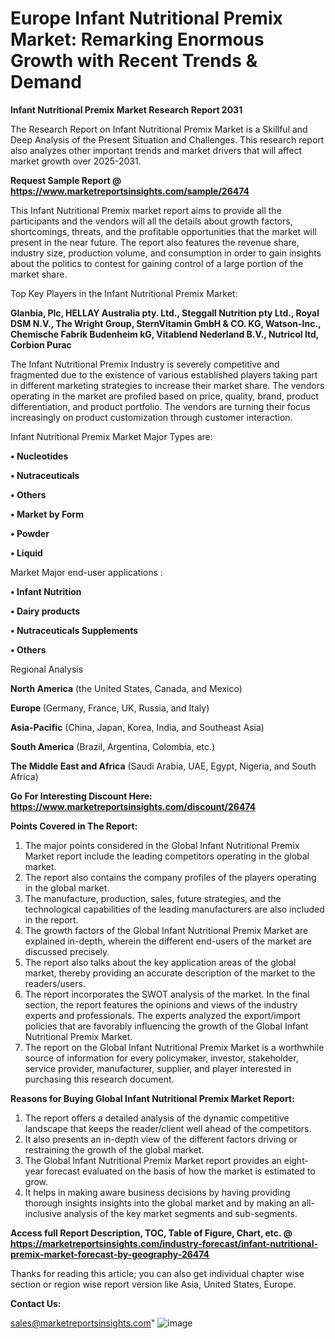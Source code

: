  # Europe Infant Nutritional Premix Market: Remarking Enormous Growth with Recent Trends & Demand

<strong>Infant Nutritional Premix Market Research Report 2031</strong>

The Research Report on Infant Nutritional Premix Market is a Skillful and Deep Analysis of the Present Situation and Challenges. This research report also analyzes other important trends and market drivers that will affect market growth over 2025-2031.

<strong>Request Sample Report @ <a href=https://www.marketreportsinsights.com/sample/26474>https://www.marketreportsinsights.com/sample/26474</a></strong>

This Infant Nutritional Premix market report aims to provide all the participants and the vendors will all the details about growth factors, shortcomings, threats, and the profitable opportunities that the market will present in the near future. The report also features the revenue share, industry size, production volume, and consumption in order to gain insights about the politics to contest for gaining control of a large portion of the market share.

Top Key Players in the Infant Nutritional Premix Market:

<strong>Glanbia, Plc, HELLAY Australia pty. Ltd., Steggall Nutrition pty Ltd., Royal DSM N.V., The Wright Group, SternVitamin GmbH & CO. KG, Watson-Inc., Chemische Fabrik Budenheim kG, Vitablend Nederland B.V., Nutricol ltd, Corbion Purac</strong>

The Infant Nutritional Premix Industry is severely competitive and fragmented due to the existence of various established players taking part in different marketing strategies to increase their market share. The vendors operating in the market are profiled based on price, quality, brand, product differentiation, and product portfolio. The vendors are turning their focus increasingly on product customization through customer interaction.

Infant Nutritional Premix Market Major Types are:

<strong>• Nucleotides

• Nutraceuticals

• Others

• Market by Form

• Powder

• Liquid</strong>

Market Major end-user applications :

<strong>• Infant Nutrition

• Dairy products

• Nutraceuticals Supplements

• Others</strong>

Regional Analysis

</u><strong><b>North America</b></strong> (the United States, Canada, and Mexico)

<strong><b>Europe </b></strong>(Germany, France, UK, Russia, and Italy)

<strong><b>Asia-Pacific</b></strong> (China, Japan, Korea, India, and Southeast Asia)

<strong><b>South America</b></strong> (Brazil, Argentina, Colombia, etc.)

<strong><b>The Middle East and Africa</b></strong> (Saudi Arabia, UAE, Egypt, Nigeria, and South Africa)

<strong>Go For Interesting Discount Here: <a href=https://www.marketreportsinsights.com/discount/26474>https://www.marketreportsinsights.com/discount/26474</a></strong>

<strong>Points Covered in The Report:</strong>
<ol>
  <li>The major points considered in the Global Infant Nutritional Premix Market report include the leading competitors operating in the global market.</li>
  <li>The report also contains the company profiles of the players operating in the global market.</li>
  <li>The manufacture, production, sales, future strategies, and the technological capabilities of the leading manufacturers are also included in the report.</li>
  <li>The growth factors of the Global Infant Nutritional Premix Market are explained in-depth, wherein the different end-users of the market are discussed precisely.</li>
  <li>The report also talks about the key application areas of the global market, thereby providing an accurate description of the market to the readers/users.</li>
  <li>The report incorporates the SWOT analysis of the market. In the final section, the report features the opinions and views of the industry experts and professionals. The experts analyzed the export/import policies that are favorably influencing the growth of the Global Infant Nutritional Premix Market.</li>
  <li>The report on the Global Infant Nutritional Premix Market is a worthwhile source of information for every policymaker, investor, stakeholder, service provider, manufacturer, supplier, and player interested in purchasing this research document.</li>
</ol>
<strong>Reasons for Buying Global Infant Nutritional Premix Market Report:</strong>

<ol>
  <li>The report offers a detailed analysis of the dynamic competitive landscape that keeps the reader/client well ahead of the competitors.</li>
  <li>It also presents an in-depth view of the different factors driving or restraining the growth of the global market.</li>
  <li>The Global Infant Nutritional Premix Market report provides an eight-year forecast evaluated on the basis of how the market is estimated to grow.</li>
  <li>It helps in making aware business decisions by having providing thorough insights insights into the global market and by making an all-inclusive analysis of the key market segments and sub-segments.</li>
</ol>
<strong>Access full Report Description, TOC, Table of Figure, Chart, etc. @ <a href=https://marketreportsinsights.com/industry-forecast/infant-nutritional-premix-market-forecast-by-geography-26474>https://marketreportsinsights.com/industry-forecast/infant-nutritional-premix-market-forecast-by-geography-26474</a></strong>


Thanks for reading this article; you can also get individual chapter wise section or region wise report version like Asia, United States, Europe.

<strong>Contact Us:</strong>

sales@marketreportsinsights.com"
![image](https://github.com/user-attachments/assets/b8e3c93f-7425-4979-82cd-11b97e92187a)
